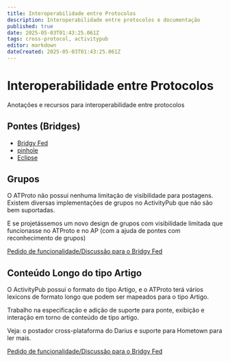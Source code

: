 ```yaml
---
title: Interoperabilidade entre Protocolos
description: Interoperabilidade entre protocolos e documentação
published: true
date: 2025-05-03T01:43:25.061Z
tags: cross-protocol, activitypub
editor: markdown
dateCreated: 2025-05-03T01:43:25.061Z
---
```


# Interoperabilidade entre Protocolos

Anotações e recursos para interoperabilidade entre protocolos

## Pontes (Bridges)

* [Bridgy Fed](https://github.com/snarfed/bridgy-fed)
* [pinhole](https://fietkau.software/pinhole)
* [Eclipse](https://eclipse.pub/)


## Grupos

O ATProto não possui nenhuma limitação de visibilidade para postagens. Existem diversas implementações de grupos no ActivityPub que não são bem suportadas.

E se projetássemos um novo design de grupos com visibilidade limitada que funcionasse no ATProto e no AP (com a ajuda de pontes com reconhecimento de grupos)

[Pedido de funcionalidade/Discussão para o Bridgy Fed](https://github.com/snarfed/bridgy-fed/issues/1435)

## Conteúdo Longo do tipo Artigo

O ActivityPub possui o formato do tipo Artigo, e o ATProto terá vários lexicons de formato longo que podem ser mapeados para o tipo Artigo.

Trabalho na especificação e adição de suporte para ponte, exibição e interação em torno de conteúdo de tipo artigo.

Veja: o postador cross-plataforma do Darius e suporte para Hometown para ler mais.

[Pedido de funcionalidade/Discussão para o Bridgy Fed](https://github.com/snarfed/bridgy-fed/issues/1178)